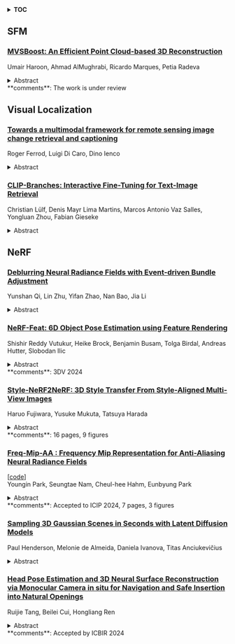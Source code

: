 <details>
  <summary><b>TOC</b></summary>
  <ol>
    <li><a href=#sfm>SFM</a></li>
      <ul>
        <li><a href=#MVSBoost:-An-Efficient-Point-Cloud-based-3D-Reconstruction>MVSBoost: An Efficient Point Cloud-based 3D Reconstruction</a></li>
      </ul>
    </li>
    <li><a href=#visual-localization>Visual Localization</a></li>
      <ul>
        <li><a href=#Towards-a-multimodal-framework-for-remote-sensing-image-change-retrieval-and-captioning>Towards a multimodal framework for remote sensing image change retrieval and captioning</a></li>
        <li><a href=#CLIP-Branches:-Interactive-Fine-Tuning-for-Text-Image-Retrieval>CLIP-Branches: Interactive Fine-Tuning for Text-Image Retrieval</a></li>
      </ul>
    </li>
    <li><a href=#nerf>NeRF</a></li>
      <ul>
        <li><a href=#Deblurring-Neural-Radiance-Fields-with-Event-driven-Bundle-Adjustment>Deblurring Neural Radiance Fields with Event-driven Bundle Adjustment</a></li>
        <li><a href=#NeRF-Feat:-6D-Object-Pose-Estimation-using-Feature-Rendering>NeRF-Feat: 6D Object Pose Estimation using Feature Rendering</a></li>
        <li><a href=#Style-NeRF2NeRF:-3D-Style-Transfer-From-Style-Aligned-Multi-View-Images>Style-NeRF2NeRF: 3D Style Transfer From Style-Aligned Multi-View Images</a></li>
        <li><a href=#Freq-Mip-AA-:-Frequency-Mip-Representation-for-Anti-Aliasing-Neural-Radiance-Fields>Freq-Mip-AA : Frequency Mip Representation for Anti-Aliasing Neural Radiance Fields</a></li>
        <li><a href=#Sampling-3D-Gaussian-Scenes-in-Seconds-with-Latent-Diffusion-Models>Sampling 3D Gaussian Scenes in Seconds with Latent Diffusion Models</a></li>
        <li><a href=#Head-Pose-Estimation-and-3D-Neural-Surface-Reconstruction-via-Monocular-Camera-in-situ-for-Navigation-and-Safe-Insertion-into-Natural-Openings>Head Pose Estimation and 3D Neural Surface Reconstruction via Monocular Camera in situ for Navigation and Safe Insertion into Natural Openings</a></li>
      </ul>
    </li>
  </ol>
</details>

## SFM  

### [MVSBoost: An Efficient Point Cloud-based 3D Reconstruction](http://arxiv.org/abs/2406.13515)  
Umair Haroon, Ahmad AlMughrabi, Ricardo Marques, Petia Radeva  
<details>  
  <summary>Abstract</summary>  
  <ol>  
    Efficient and accurate 3D reconstruction is crucial for various applications, including augmented and virtual reality, medical imaging, and cinematic special effects. While traditional Multi-View Stereo (MVS) systems have been fundamental in these applications, using neural implicit fields in implicit 3D scene modeling has introduced new possibilities for handling complex topologies and continuous surfaces. However, neural implicit fields often suffer from computational inefficiencies, overfitting, and heavy reliance on data quality, limiting their practical use. This paper presents an enhanced MVS framework that integrates multi-view 360-degree imagery with robust camera pose estimation via Structure from Motion (SfM) and advanced image processing for point cloud densification, mesh reconstruction, and texturing. Our approach significantly improves upon traditional MVS methods, offering superior accuracy and precision as validated using Chamfer distance metrics on the Realistic Synthetic 360 dataset. The developed MVS technique enhances the detail and clarity of 3D reconstructions and demonstrates superior computational efficiency and robustness in complex scene reconstruction, effectively handling occlusions and varying viewpoints. These improvements suggest that our MVS framework can compete with and potentially exceed current state-of-the-art neural implicit field methods, especially in scenarios requiring real-time processing and scalability.  
  </ol>  
</details>  
**comments**: The work is under review  
  
  



## Visual Localization  

### [Towards a multimodal framework for remote sensing image change retrieval and captioning](http://arxiv.org/abs/2406.13424)  
Roger Ferrod, Luigi Di Caro, Dino Ienco  
<details>  
  <summary>Abstract</summary>  
  <ol>  
    Recently, there has been increasing interest in multimodal applications that integrate text with other modalities, such as images, audio and video, to facilitate natural language interactions with multimodal AI systems. While applications involving standard modalities have been extensively explored, there is still a lack of investigation into specific data modalities such as remote sensing (RS) data. Despite the numerous potential applications of RS data, including environmental protection, disaster monitoring and land planning, available solutions are predominantly focused on specific tasks like classification, captioning and retrieval. These solutions often overlook the unique characteristics of RS data, such as its capability to systematically provide information on the same geographical areas over time. This ability enables continuous monitoring of changes in the underlying landscape. To address this gap, we propose a novel foundation model for bi-temporal RS image pairs, in the context of change detection analysis, leveraging Contrastive Learning and the LEVIR-CC dataset for both captioning and text-image retrieval. By jointly training a contrastive encoder and captioning decoder, our model add text-image retrieval capabilities, in the context of bi-temporal change detection, while maintaining captioning performances that are comparable to the state of the art. We release the source code and pretrained weights at: https://github.com/rogerferrod/RSICRC.  
  </ol>  
</details>  
  
### [CLIP-Branches: Interactive Fine-Tuning for Text-Image Retrieval](http://arxiv.org/abs/2406.13322)  
Christian Lülf, Denis Mayr Lima Martins, Marcos Antonio Vaz Salles, Yongluan Zhou, Fabian Gieseke  
<details>  
  <summary>Abstract</summary>  
  <ol>  
    The advent of text-image models, most notably CLIP, has significantly transformed the landscape of information retrieval. These models enable the fusion of various modalities, such as text and images. One significant outcome of CLIP is its capability to allow users to search for images using text as a query, as well as vice versa. This is achieved via a joint embedding of images and text data that can, for instance, be used to search for similar items. Despite efficient query processing techniques such as approximate nearest neighbor search, the results may lack precision and completeness. We introduce CLIP-Branches, a novel text-image search engine built upon the CLIP architecture. Our approach enhances traditional text-image search engines by incorporating an interactive fine-tuning phase, which allows the user to further concretize the search query by iteratively defining positive and negative examples. Our framework involves training a classification model given the additional user feedback and essentially outputs all positively classified instances of the entire data catalog. By building upon recent techniques, this inference phase, however, is not implemented by scanning the entire data catalog, but by employing efficient index structures pre-built for the data. Our results show that the fine-tuned results can improve the initial search outputs in terms of relevance and accuracy while maintaining swift response times  
  </ol>  
</details>  
  
  



## NeRF  

### [Deblurring Neural Radiance Fields with Event-driven Bundle Adjustment](http://arxiv.org/abs/2406.14360)  
Yunshan Qi, Lin Zhu, Yifan Zhao, Nan Bao, Jia Li  
<details>  
  <summary>Abstract</summary>  
  <ol>  
    Neural Radiance Fields (NeRF) achieve impressive 3D representation learning and novel view synthesis results with high-quality multi-view images as input. However, motion blur in images often occurs in low-light and high-speed motion scenes, which significantly degrade the reconstruction quality of NeRF. Previous deblurring NeRF methods are struggling to estimate information during the exposure time, unable to accurately model the motion blur. In contrast, the bio-inspired event camera measuring intensity changes with high temporal resolution makes up this information deficiency. In this paper, we propose Event-driven Bundle Adjustment for Deblurring Neural Radiance Fields (EBAD-NeRF) to jointly optimize the learnable poses and NeRF parameters by leveraging the hybrid event-RGB data. An intensity-change-metric event loss and a photo-metric blur loss are introduced to strengthen the explicit modeling of camera motion blur. Experiment results on both synthetic data and real captured data demonstrate that EBAD-NeRF can obtain accurate camera poses during the exposure time and learn sharper 3D representations compared to prior works.  
  </ol>  
</details>  
  
### [NeRF-Feat: 6D Object Pose Estimation using Feature Rendering](http://arxiv.org/abs/2406.13796)  
Shishir Reddy Vutukur, Heike Brock, Benjamin Busam, Tolga Birdal, Andreas Hutter, Slobodan Ilic  
<details>  
  <summary>Abstract</summary>  
  <ol>  
    Object Pose Estimation is a crucial component in robotic grasping and augmented reality. Learning based approaches typically require training data from a highly accurate CAD model or labeled training data acquired using a complex setup. We address this by learning to estimate pose from weakly labeled data without a known CAD model. We propose to use a NeRF to learn object shape implicitly which is later used to learn view-invariant features in conjunction with CNN using a contrastive loss. While NeRF helps in learning features that are view-consistent, CNN ensures that the learned features respect symmetry. During inference, CNN is used to predict view-invariant features which can be used to establish correspondences with the implicit 3d model in NeRF. The correspondences are then used to estimate the pose in the reference frame of NeRF. Our approach can also handle symmetric objects unlike other approaches using a similar training setup. Specifically, we learn viewpoint invariant, discriminative features using NeRF which are later used for pose estimation. We evaluated our approach on LM, LM-Occlusion, and T-Less dataset and achieved benchmark accuracy despite using weakly labeled data.  
  </ol>  
</details>  
**comments**: 3DV 2024  
  
### [Style-NeRF2NeRF: 3D Style Transfer From Style-Aligned Multi-View Images](http://arxiv.org/abs/2406.13393)  
Haruo Fujiwara, Yusuke Mukuta, Tatsuya Harada  
<details>  
  <summary>Abstract</summary>  
  <ol>  
    We propose a simple yet effective pipeline for stylizing a 3D scene, harnessing the power of 2D image diffusion models. Given a NeRF model reconstructed from a set of multi-view images, we perform 3D style transfer by refining the source NeRF model using stylized images generated by a style-aligned image-to-image diffusion model. Given a target style prompt, we first generate perceptually similar multi-view images by leveraging a depth-conditioned diffusion model with an attention-sharing mechanism. Next, based on the stylized multi-view images, we propose to guide the style transfer process with the sliced Wasserstein loss based on the feature maps extracted from a pre-trained CNN model. Our pipeline consists of decoupled steps, allowing users to test various prompt ideas and preview the stylized 3D result before proceeding to the NeRF fine-tuning stage. We demonstrate that our method can transfer diverse artistic styles to real-world 3D scenes with competitive quality.  
  </ol>  
</details>  
**comments**: 16 pages, 9 figures  
  
### [Freq-Mip-AA : Frequency Mip Representation for Anti-Aliasing Neural Radiance Fields](http://arxiv.org/abs/2406.13251)  
[[code](https://github.com/yi0109/freqmipaa)]  
Youngin Park, Seungtae Nam, Cheul-hee Hahm, Eunbyung Park  
<details>  
  <summary>Abstract</summary>  
  <ol>  
    Neural Radiance Fields (NeRF) have shown remarkable success in representing 3D scenes and generating novel views. However, they often struggle with aliasing artifacts, especially when rendering images from different camera distances from the training views. To address the issue, Mip-NeRF proposed using volumetric frustums to render a pixel and suggested integrated positional encoding (IPE). While effective, this approach requires long training times due to its reliance on MLP architecture. In this work, we propose a novel anti-aliasing technique that utilizes grid-based representations, usually showing significantly faster training time. In addition, we exploit frequency-domain representation to handle the aliasing problem inspired by the sampling theorem. The proposed method, FreqMipAA, utilizes scale-specific low-pass filtering (LPF) and learnable frequency masks. Scale-specific low-pass filters (LPF) prevent aliasing and prioritize important image details, and learnable masks effectively remove problematic high-frequency elements while retaining essential information. By employing a scale-specific LPF and trainable masks, FreqMipAA can effectively eliminate the aliasing factor while retaining important details. We validated the proposed technique by incorporating it into a widely used grid-based method. The experimental results have shown that the FreqMipAA effectively resolved the aliasing issues and achieved state-of-the-art results in the multi-scale Blender dataset. Our code is available at https://github.com/yi0109/FreqMipAA .  
  </ol>  
</details>  
**comments**: Accepted to ICIP 2024, 7 pages, 3 figures  
  
### [Sampling 3D Gaussian Scenes in Seconds with Latent Diffusion Models](http://arxiv.org/abs/2406.13099)  
Paul Henderson, Melonie de Almeida, Daniela Ivanova, Titas Anciukevičius  
<details>  
  <summary>Abstract</summary>  
  <ol>  
    We present a latent diffusion model over 3D scenes, that can be trained using only 2D image data. To achieve this, we first design an autoencoder that maps multi-view images to 3D Gaussian splats, and simultaneously builds a compressed latent representation of these splats. Then, we train a multi-view diffusion model over the latent space to learn an efficient generative model. This pipeline does not require object masks nor depths, and is suitable for complex scenes with arbitrary camera positions. We conduct careful experiments on two large-scale datasets of complex real-world scenes -- MVImgNet and RealEstate10K. We show that our approach enables generating 3D scenes in as little as 0.2 seconds, either from scratch, from a single input view, or from sparse input views. It produces diverse and high-quality results while running an order of magnitude faster than non-latent diffusion models and earlier NeRF-based generative models  
  </ol>  
</details>  
  
### [Head Pose Estimation and 3D Neural Surface Reconstruction via Monocular Camera in situ for Navigation and Safe Insertion into Natural Openings](http://arxiv.org/abs/2406.13048)  
Ruijie Tang, Beilei Cui, Hongliang Ren  
<details>  
  <summary>Abstract</summary>  
  <ol>  
    As the significance of simulation in medical care and intervention continues to grow, it is anticipated that a simplified and low-cost platform can be set up to execute personalized diagnoses and treatments. 3D Slicer can not only perform medical image analysis and visualization but can also provide surgical navigation and surgical planning functions. In this paper, we have chosen 3D Slicer as our base platform and monocular cameras are used as sensors. Then, We used the neural radiance fields (NeRF) algorithm to complete the 3D model reconstruction of the human head. We compared the accuracy of the NeRF algorithm in generating 3D human head scenes and utilized the MarchingCube algorithm to generate corresponding 3D mesh models. The individual's head pose, obtained through single-camera vision, is transmitted in real-time to the scene created within 3D Slicer. The demonstrations presented in this paper include real-time synchronization of transformations between the human head model in the 3D Slicer scene and the detected head posture. Additionally, we tested a scene where a tool, marked with an ArUco Maker tracked by a single camera, synchronously points to the real-time transformation of the head posture. These demos indicate that our methodology can provide a feasible real-time simulation platform for nasopharyngeal swab collection or intubation.  
  </ol>  
</details>  
**comments**: Accepted by ICBIR 2024  
  
  



